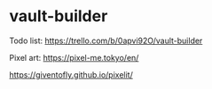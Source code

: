 # vault-builder
Todo list: https://trello.com/b/0apvi92O/vault-builder

Pixel art:
https://pixel-me.tokyo/en/

https://giventofly.github.io/pixelit/
